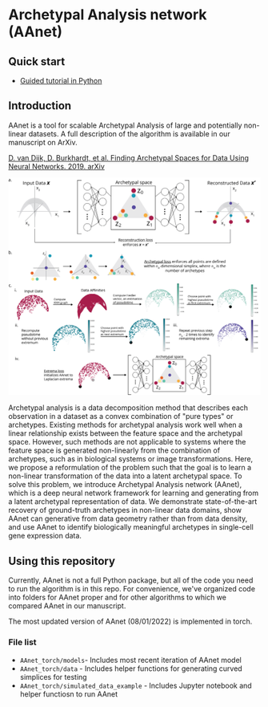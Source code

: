 # Archetypal Analysis network (AAnet)

## Quick start

* [Guided tutorial in Python](https://nbviewer.jupyter.org/github/KrishnaswamyLab/AAnet/blob/master/AAnet_torch/simulated_data_example/AAnet_vs_other_methods_on_tetrahedron.ipynb)


## Introduction

AAnet is a tool for scalable Archetypal Analysis of large and potentially non-linear datasets. A full description of the algorithm is available in our manuscript on ArXiv.

[D. van Dijk, D. Burkhardt, et al. Finding Archetypal Spaces for Data Using Neural Networks. 2019. arXiv](https://arxiv.org/abs/1901.09078)

![alt text](https://github.com/KrishnaswamyLab/AAnet/blob/master/AAnet.png)

Archetypal analysis is a data decomposition method that describes each observation in a dataset as a convex combination of "pure types" or archetypes. Existing methods for archetypal analysis work well when a linear relationship exists between the feature space and the archetypal space. However, such methods are not applicable to systems where the feature space is generated non-linearly from the combination of archetypes, such as in biological systems or image transformations. Here, we propose a reformulation of the problem such that the goal is to learn a non-linear transformation of the data into a latent archetypal space. To solve this problem, we introduce Archetypal Analysis network (AAnet), which is a deep neural network framework for learning and generating from a latent archetypal representation of data. We demonstrate state-of-the-art recovery of ground-truth archetypes in non-linear data domains, show AAnet can generative from data geometry rather than from data density, and use AAnet to identify biologically meaningful archetypes in single-cell gene expression data.

## Using this repository

Currently, AAnet is not a full Python package, but all of the code you need to run the algorithm is in this repo. For convenience, we've organized code into folders for AAnet proper and for other algorithms to which we compared AAnet in our manuscript.

The most updated version of AAnet (08/01/2022) is implemented in torch. 

### File list
* `AAnet_torch/models`- Includes most recent iteration of AAnet model
* `AAnet_torch/data` - Includes helper functions for generating curved simplices for testing
* `AAnet_torch/simulated_data_example` - Includes Jupyter notebook and helper functiosn to run AAnet
